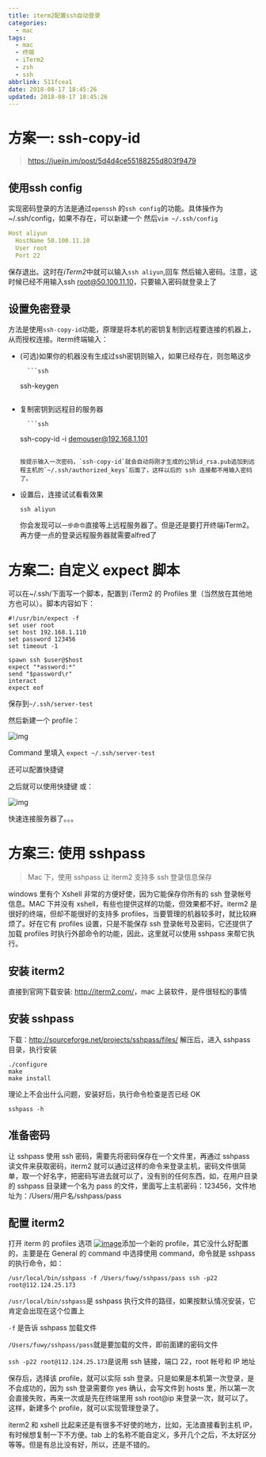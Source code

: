 ```yaml
---
title: iterm2配置ssh自动登录
categories:
  - mac
tags:
  - mac
  - 终端
  - iTerm2
  - zsh
  - ssh
abbrlink: 511fcea1
date: 2018-08-17 18:45:26
updated: 2018-08-17 18:45:26
---
```


# 方案一: ssh-copy-id

> https://juejin.im/post/5d4d4ce55188255d803f9479

## 使用ssh config

实现密码登录的方法是通过`openssh` 的`ssh config`的功能。具体操作为~/.ssh/config，如果不存在，可以新建一个 然后`vim ~/.ssh/config`

```yaml
Host aliyun
  HostName 50.100.11.10
  User root
  Port 22
```

保存退出。这时在*iTerm2*中就可以输入`ssh aliyun`,回车 然后输入密码。注意，这时候已经不用输入ssh [root@50.100.11.10](https://link.juejin.im/?target=mailto%3Aroot%4050.100.11.10)，只要输入密码就登录上了

## 设置免密登录

方法是使用`ssh-copy-id`功能，原理是将本机的密钥复制到远程要连接的机器上，从而授权连接。iterm终端输入：

- (可选)如果你的机器没有生成过ssh密钥则输入，如果已经存在，则忽略这步

		```ssh
	ssh-keygen
	```

- 复制密钥到远程目的服务器

		```ssh
	ssh-copy-id -i demouser@192.168.1.101
	```
	
	按提示输入一次密码，`ssh-copy-id`就会自动将刚才生成的公钥id_rsa.pub追加到远程主机的`~/.ssh/authorized_keys`后面了，这样以后的 ssh 连接都不用输入密码了。
	
- 设置后，连接试试看看效果
   ```ssh
   ssh aliyun
   ```

   你会发现可以`一步命令`直接等上远程服务器了。但是还是要打开终端iTerm2。再方便一点的登录远程服务器就需要alfred了



# 方案二: 自定义 expect 脚本

可以在~/.ssh/下面写一个脚本，配置到 iTerm2 的 Profiles 里（当然放在其他地方也可以）。脚本内容如下：

```shell
#!/usr/bin/expect -f
set user root
set host 192.168.1.110
set password 123456
set timeout -1

spawn ssh $user@$host
expect "*assword:*"
send "$password\r"
interact
expect eof
```

保存到`~/.ssh/server-test`

<!--more-->

然后新建一个 profile：

![img](https://image.xuebin.me/006tNbRwly1fucw5vhlhqj31f00vk7ek.jpg)

Command 里填入 `expect ~/.ssh/server-test`

还可以配置快捷键

之后就可以使用快捷键 或：

![img](https://image.xuebin.me/006tNbRwly1fucw6cuvqdj30so09qjyb.jpg)

快速连接服务器了。。。



# 方案三: 使用 sshpass

> Mac 下，使用 sshpass 让 iterm2 支持多 ssh 登录信息保存

windows 里有个 Xshell 非常的方便好使，因为它能保存你所有的 ssh 登录帐号信息。MAC 下并没有 xshell，有些也提供这样的功能，但效果都不好。iterm2 是很好的终端，但却不能很好的支持多 profiles，当要管理的机器较多时，就比较麻烦了。好在它有 profiles 设置，只是不能保存 ssh 登录帐号及密码，它还提供了加载 profiles 时执行外部命令的功能，因此，这里就可以使用 sshpass 来帮它执行。

## 安装 iterm2

直接到官网下载安装: <http://iterm2.com/>，mac 上装软件，是件很轻松的事情

## 安装 sshpass

下载：<http://sourceforge.net/projects/sshpass/files/> 解压后，进入 sshpass 目录，执行安装

```shell
./configure
make
make install
```

理论上不会出什么问题，安装好后，执行命令检查是否已经 OK

```shell
sshpass -h
```

## 准备密码

让 sshpass 使用 ssh 密码，需要先将密码保存在一个文件里，再通过 sshpass 读文件来获取密码，iterm2 就可以通过这样的命令来登录主机，密码文件很简单，取一个好名字，把密码写进去就可以了，没有别的任何东西，如，在用户目录的 sshpass 目录建一个名为 pass 的文件，里面写上主机密码：123456，文件地址为：/Users/用户名/sshpass/pass

## 配置 iterm2

打开 iterm 的 profiles 选项 [![image](https://github.com/onlyfu/Blog/raw/master/static/images/01.png)](https://github.com/onlyfu/Blog/blob/master/static/images/01.png)添加一个新的 profile，其它没什么好配置的，主要是在 General 的 command 中选择使用 command，命令就是 sshpass 的执行命令，如：

```shell
/usr/local/bin/sshpass -f /Users/fuwy/sshpass/pass ssh -p22 root@112.124.25.173
```

`/usr/local/bin/sshpass`是 sshpass 执行文件的路径，如果按默认情况安装，它肯定会出现在这个位置上

`-f` 是告诉 sshpass 加载文件

`/Users/fuwy/sshpass/pass`就是要加载的文件，即前面建的密码文件

`ssh -p22 root@112.124.25.173`是说用 ssh 链接，端口 22，root 帐号和 IP 地址

保存后，选择该 profile，就可以实际 ssh 登录。只是如果是本机第一次登录，是不会成功的，因为 ssh 登录需要你 yes 确认，会写文件到 hosts 里，所以第一次会直接失败，再来一次或是先在终端里用 ssh root@ip 来登录一次，就可以了。 这样，新建多个 profile，就可以实现管理登录了。

iterm2 和 xshell 比起来还是有很多不好使的地方，比如，无法直接看到主机 IP，有时候想复制一下不方便。tab 上的名称不能自定义，多开几个之后，不太好区分等等。但是有总比没有好，所以，还是不错的。
